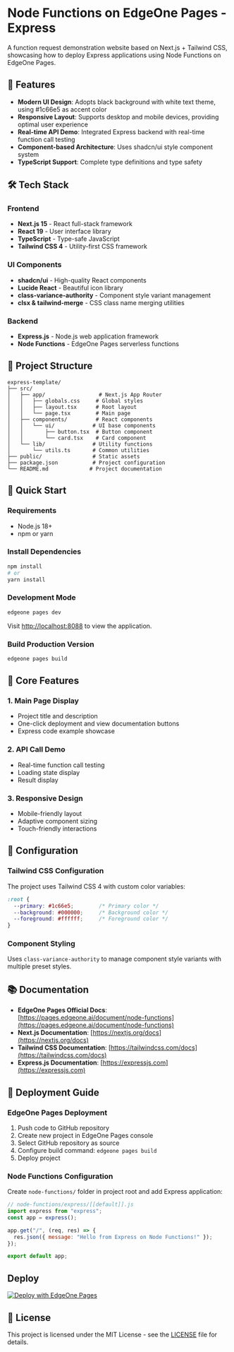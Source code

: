 # Node Functions on EdgeOne Pages - Express

A function request demonstration website based on Next.js + Tailwind CSS, showcasing how to deploy Express applications using Node Functions on EdgeOne Pages.

## 🚀 Features

- **Modern UI Design**: Adopts black background with white text theme, using #1c66e5 as accent color
- **Responsive Layout**: Supports desktop and mobile devices, providing optimal user experience
- **Real-time API Demo**: Integrated Express backend with real-time function call testing
- **Component-based Architecture**: Uses shadcn/ui style component system
- **TypeScript Support**: Complete type definitions and type safety

## 🛠️ Tech Stack

### Frontend
- **Next.js 15** - React full-stack framework
- **React 19** - User interface library
- **TypeScript** - Type-safe JavaScript
- **Tailwind CSS 4** - Utility-first CSS framework

### UI Components
- **shadcn/ui** - High-quality React components
- **Lucide React** - Beautiful icon library
- **class-variance-authority** - Component style variant management
- **clsx & tailwind-merge** - CSS class name merging utilities

### Backend
- **Express.js** - Node.js web application framework
- **Node Functions** - EdgeOne Pages serverless functions

## 📁 Project Structure

```
express-template/
├── src/
│   ├── app/                 # Next.js App Router
│   │   ├── globals.css     # Global styles
│   │   ├── layout.tsx      # Root layout
│   │   └── page.tsx        # Main page
│   ├── components/         # React components
│   │   └── ui/            # UI base components
│   │       ├── button.tsx  # Button component
│   │       └── card.tsx    # Card component
│   └── lib/               # Utility functions
│       └── utils.ts       # Common utilities
├── public/                # Static assets
├── package.json           # Project configuration
└── README.md             # Project documentation
```

## 🚀 Quick Start

### Requirements

- Node.js 18+ 
- npm or yarn

### Install Dependencies

```bash
npm install
# or
yarn install
```

### Development Mode

```bash
edgeone pages dev
```

Visit [http://localhost:8088](http://localhost:8088) to view the application.

### Build Production Version

```bash
edgeone pages build
```

## 🎯 Core Features

### 1. Main Page Display
- Project title and description
- One-click deployment and view documentation buttons
- Express code example showcase

### 2. API Call Demo
- Real-time function call testing
- Loading state display
- Result display

### 3. Responsive Design
- Mobile-friendly layout
- Adaptive component sizing
- Touch-friendly interactions

## 🔧 Configuration

### Tailwind CSS Configuration
The project uses Tailwind CSS 4 with custom color variables:

```css
:root {
  --primary: #1c66e5;        /* Primary color */
  --background: #000000;     /* Background color */
  --foreground: #ffffff;     /* Foreground color */
}
```

### Component Styling
Uses `class-variance-authority` to manage component style variants with multiple preset styles.

## 📚 Documentation

- **EdgeOne Pages Official Docs**: [https://pages.edgeone.ai/document/node-functions](https://pages.edgeone.ai/document/node-functions)
- **Next.js Documentation**: [https://nextjs.org/docs](https://nextjs.org/docs)
- **Tailwind CSS Documentation**: [https://tailwindcss.com/docs](https://tailwindcss.com/docs)
- **Express.js Documentation**: [https://expressjs.com](https://expressjs.com)

## 🚀 Deployment Guide

### EdgeOne Pages Deployment

1. Push code to GitHub repository
2. Create new project in EdgeOne Pages console
3. Select GitHub repository as source
4. Configure build command: `edgeone pages build`
5. Deploy project

### Node Functions Configuration

Create `node-functions/` folder in project root and add Express application:

```javascript
// node-functions/express/[[default]].js
import express from "express";
const app = express();

app.get("/", (req, res) => {
  res.json({ message: "Hello from Express on Node Functions!" });
});

export default app;
```

## Deploy

[![Deploy with EdgeOne Pages](https://cdnstatic.tencentcs.com/edgeone/pages/deploy.svg)](https://edgeone.ai/pages/new?from=github&template=express-template)

## 📄 License

This project is licensed under the MIT License - see the [LICENSE](LICENSE) file for details.
